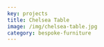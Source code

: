 ```yaml
---
key: projects
title: Chelsea Table
image: /img/chelsea-table.jpg
category: bespoke-furniture
---
```


